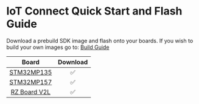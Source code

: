 # IoT Connect Quick Start and Flash Guide

Download a prebuild SDK image and flash onto your boards.
If you wish to build your own images go to: [Build Guide](../Build/README.md)

| Board                           | Download |
|:-------------------------------:|:--------:|
| [STM32MP135](./STM32MP135.md)   | ✅       |
| [STM32MP157](./STM32MP157.md)   | ✅       |
| [RZ Board V2L](./RZBoardV2L.md) | ✅       |
